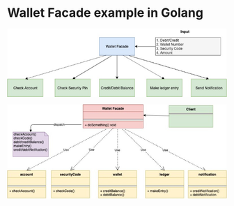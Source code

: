# Wallet Facade example in Golang

![Wallet Facade](./img/wallet-facade.jpg)

![UML diagram](./img/uml.jpg)